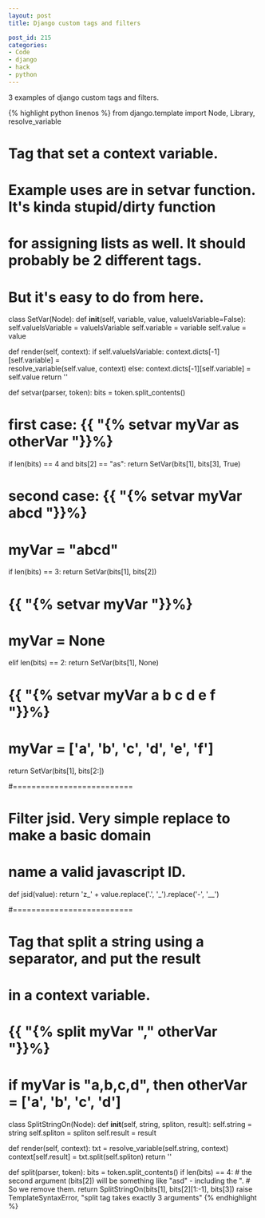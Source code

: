 ```yaml
---
layout: post
title: Django custom tags and filters

post_id: 215
categories:
- Code
- django
- hack
- python
---
```


3 examples of django custom tags and filters.

{% highlight python linenos %}
from django.template import Node, Library, resolve_variable

# Tag that set a context variable.
# Example uses are in setvar function. It's kinda stupid/dirty function
# for assigning lists as well. It should probably be 2 different tags.
# But it's easy to do from here.
class SetVar(Node):
  def __init__(self, variable, value, valueIsVariable=False):
    self.valueIsVariable = valueIsVariable
    self.variable = variable
    self.value = value

  def render(self, context):
    if self.valueIsVariable:
      context.dicts[-1][self.variable] = \
          resolve_variable(self.value, context)
    else:
      context.dicts[-1][self.variable] = self.value
    return ''

def setvar(parser, token):
  bits = token.split_contents()
  # first case: {{ "{% setvar myVar as otherVar "}}%}
  if len(bits) == 4 and bits[2] == "as":
    return SetVar(bits[1], bits[3], True)
  # second case: {{ "{% setvar myVar abcd "}}%}
  # myVar = "abcd"
  if len(bits) == 3:
    return SetVar(bits[1], bits[2])
  # {{ "{% setvar myVar "}}%}
  # myVar = None
  elif len(bits) == 2:
    return SetVar(bits[1], None)
  # {{ "{% setvar myVar a b c d e f "}}%}
  # myVar = ['a', 'b', 'c', 'd', 'e', 'f']
  return SetVar(bits[1], bits[2:])

#==========================
# Filter jsid. Very simple replace to make a basic domain
# name a valid javascript ID.

def jsid(value):
  return 'z_' + value.replace('.', '_').replace('-', '__')

#==========================
# Tag that split a string using a separator, and put the result
# in a context variable.
# {{ "{% split myVar "," otherVar "}}%}
# if myVar is "a,b,c,d", then otherVar = ['a', 'b', 'c', 'd']

class SplitStringOn(Node):
  def __init__(self, string, spliton, result):
    self.string = string
    self.spliton = spliton
    self.result = result

  def render(self, context):
    txt = resolve_variable(self.string, context)
    context[self.result] = txt.split(self.spliton)
    return ''

def split(parser, token):
  bits = token.split_contents()
  if len(bits) == 4:
    # the second argument (bits[2]) will be something like "asd" - including the ".
    # So we remove them.
    return SplitStringOn(bits[1], bits[2][1:-1], bits[3])
  raise TemplateSyntaxError, "split tag takes exactly 3 arguments"
{% endhighlight %}
